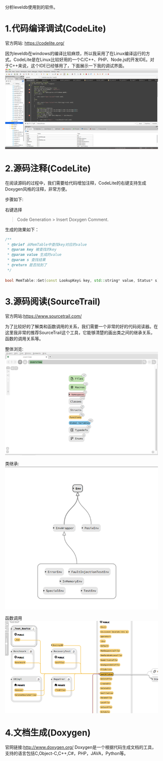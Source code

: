 分析leveldb使用到的软件。

# 1.代码编译调试(CodeLite)
官方网站: https://codelite.org/


因为leveldb在windows的编译比较麻烦，所以我采用了在Linux编译运行的方式。CodeLite是在Linux比较好用的一个C/C++、PHP、Node.js的开发IDE。对于C++来说，这个IDE已经够用了，下面展示一下我的调试界面。
![CodeLite](./codeLite_IDE.png)

# 2.源码注释(CodeLite)
在阅读源码的过程中，我们需要给代码增加注释，CodeLite的右键支持生成Doxygen风格的注释，非常方便。

步骤如下:

右键选择
>Code Generation > Insert Doxygen Comment.

生成的效果如下：

```cpp
/**
 * @brief 从MemTable中查找key对应的value
 * @param key 被查找的key
 * @param value 生成的value
 * @param s 查找结果
 * @return 是否找到了
 */

bool MemTable::Get(const LookupKey& key, std::string* value, Status* s) {
```

# 3.源码阅读(SourceTrail)

官方网站:https://www.sourcetrail.com/

为了比较好的了解类和函数调用的关系，我们需要一个非常的好的代码阅读器。在这里我非常的推荐SourceTrail这个工具，它能够清楚的画出类之间的继承关系，函数的调用关系等。

整体浏览:
![OverView](./sourceTrail_overview.png)

类继承:
![inheritance](./sourceTrail_inheritance.png)

函数调用
![funcCall](./sourceTrail_func_call.png)


# 4.文档生成(Doxygen)
官网链接:http://www.doxygen.org/
Doxygen是一个根据代码生成文档的工具，支持的语言包括C,Object-C,C++,C#，PHP，JAVA，Python等。